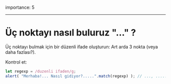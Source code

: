 importance: 5

---

#  Üç noktayı nasıl buluruz "..." ?

Üç noktayı bulmak için bir düzenli ifade oluşturun: Art arda 3 nokta (veya daha fazlası?).

Kontrol et:

```js
let regexp = /duzenli ifaden/g;
alert( "Merhaba!... Nasıl gidiyor?.....".match(regexp) ); // ..., .....
```
